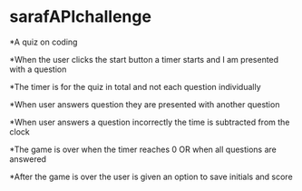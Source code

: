 # sarafAPIchallenge
 *A quiz on coding 

*When the user clicks the start button a timer starts and I am presented with a question

*The timer is for the quiz in total and not each question individually

*When user answers question they are presented with another question

*When user answers a question incorrectly the time is subtracted from the clock

*The game is over when the timer reaches 0 OR when all questions are answered 

*After the game is over the user is given an option to save initials and score 

